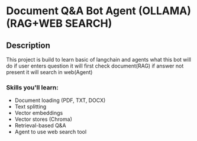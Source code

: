 # Document Q&A Bot Agent (OLLAMA) (RAG+WEB SEARCH)

## Description
This project is build to learn basic of langchain and agents
what this bot will do if user enters question it will first check document(RAG) if answer not present it will search in web(Agent)

### Skills you'll learn:
- Document loading (PDF, TXT, DOCX)
- Text splitting
- Vector embeddings
- Vector stores (Chroma)
- Retrieval-based Q&A
- Agent to use web search tool

